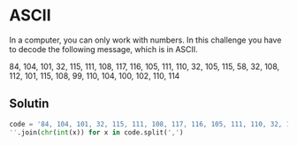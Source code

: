 # ASCII 
In a computer, you can only work with numbers.
In this challenge you have to decode the following message, which is in ASCII.

84, 104, 101, 32, 115, 111, 108, 117, 116, 105, 111, 110, 32, 105, 115, 58, 32, 108, 112, 101, 115, 108, 99, 110, 104, 100, 102, 110, 114

## Solutin

```python
code = '84, 104, 101, 32, 115, 111, 108, 117, 116, 105, 111, 110, 32, 105, 115, 58, 32, 108, 112, 101, 115, 108, 99, 110, 104, 100, 102, 110, 114'
''.join(chr(int(x)) for x in code.split(',')

```
